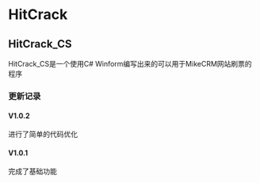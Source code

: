 # HitCrack
## HitCrack_CS
HitCrack_CS是一个使用C# Winform编写出来的可以用于MikeCRM网站刷票的程序
### 更新记录
#### V1.0.2
进行了简单的代码优化
#### V1.0.1
完成了基础功能
